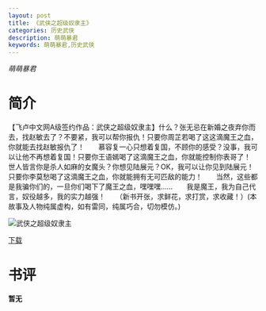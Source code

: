 ```yaml
---
layout: post
title: 《武侠之超级奴隶主》
categories: 历史武侠
description: 萌萌暴君
keywords: 萌萌暴君,历史武侠
---
```

*萌萌暴君*
# 简介
【飞卢中文网A级签约作品：武侠之超级奴隶主】什么？张无忌在新婚之夜弃你而去，找赵敏去了？不要紧，我可以帮你报仇！只要你周芷若喝了这这滴魔王之血，你就能去找赵敏报仇了！　　慕容复一心只想着复国，不顾你的感受？没事，我可以让他不再想着复国！只要你王语嫣喝了这滴魔王之血，你就能控制你表哥了！　　世人皆言你是杀人如麻的女魔头？你想见陆展元？OK，我可以让你见到陆展元！只要你李莫愁喝了这滴魔王之血，你就能拥有无可匹敌的能力！　　当然，这些都是我骗你们的，一旦你们喝下了魔王之血，嘿嘿嘿……　　我是魔王，我为自己代言，奴役越多，我的实力越强！　　（新书开张，求鲜花，求打赏，求收藏！）(本故事及人物纯属虚构，如有雷同，纯属巧合，切勿模仿。)

![武侠之超级奴隶主](https://cdn.jsdelivr.net/gh/YYbooks0/yybooks0img@master/bookscover2/武侠之超级奴隶主.2ydkr8xjmg80.jpg)

[下载](https://link.jscdn.cn/1drv/aHR0cHM6Ly8xZHJ2Lm1zL3QvcyFBaGU2R2dNWmVFb2poam1RbS0tU0RubW56VVpmP2U9a2lVb01z.txt)

# 书评
**暂无**